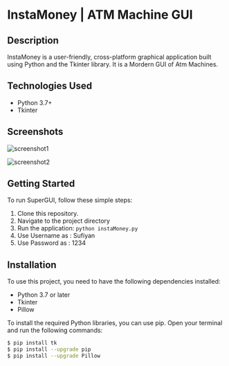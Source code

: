 # InstaMoney | ATM Machine GUI

## Description

InstaMoney is a user-friendly, cross-platform graphical application built using Python and the Tkinter library. It is a Mordern GUI of Atm Machines.


## Technologies Used

- Python 3.7+
- Tkinter

## Screenshots

![screenshot1](https://github.com/Bakedclone/InstaMoney/assets/99416577/72ba8661-47e0-47a0-b0d0-dd3d8762f095)

![screenshot2](https://github.com/Bakedclone/InstaMoney/assets/99416577/63398154-6c92-4b33-b95b-f8a159dd84a9)


## Getting Started

To run SuperGUI, follow these simple steps:

1. Clone this repository.
2. Navigate to the project directory
3. Run the application: `python instaMoney.py`
4. Use Username as : Sufiyan
5. Use Password as : 1234


## Installation

To use this project, you need to have the following dependencies installed:

- Python 3.7 or later
- Tkinter
- Pillow

To install the required Python libraries, you can use pip. Open your terminal and run the following commands:

```bash
$ pip install tk
$ pip install --upgrade pip
$ pip install --upgrade Pillow

